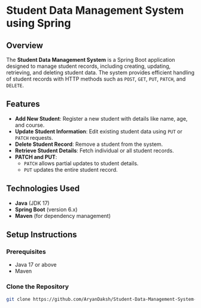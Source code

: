 # Student Data Management System using Spring

## Overview
The **Student Data Management System** is a Spring Boot application designed to manage student records, including creating, updating, retrieving, and deleting student data. The system provides efficient handling of student records with HTTP methods such as `POST`, `GET`, `PUT`, `PATCH`, and `DELETE`.

## Features
- **Add New Student**: Register a new student with details like name, age, and course.
- **Update Student Information**: Edit existing student data using `PUT` or `PATCH` requests.
- **Delete Student Record**: Remove a student from the system.
- **Retrieve Student Details**: Fetch individual or all student records.
- **PATCH and PUT**:
    - `PATCH` allows partial updates to student details.
    - `PUT` updates the entire student record.

## Technologies Used
- **Java** (JDK 17)
- **Spring Boot** (version 6.x)
- **Maven** (for dependency management)

## Setup Instructions

### Prerequisites
- Java 17 or above
- Maven

### Clone the Repository
```bash
git clone https://github.com/AryanDaksh/Student-Data-Management-System-using-Spring
